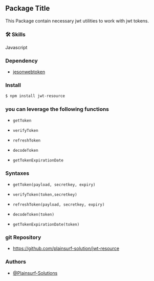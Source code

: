 ## Package Title

This Package contain necessary jwt utilities to work with jwt tokens.

### 🛠 Skills
Javascript

### Dependency
- [jesonwebtoken](https://www.npmjs.com/package/jsonwebtoken)

### Install
```bash
$ npm install jwt-resource
```

### you can leverage the following functions
- `getToken`

- `verifyToken`

- `refreshToken`

- `decodeToken`

- `getTokenExpirationDate`

### Syntaxes
- `getToken(payload, secretkey, expiry)`

- `verifyToken(token,secretkey)`

- `refreshToken(payload, secretkey, expiry)`

- `decodeToken(token)`

- `getTokenExpirationDate(token)`

### git Repository
- https://github.com/plainsurf-solution/jwt-resource

### Authors
- [@Plainsurf-Solutions](https://github.com/plainsurf-solution)